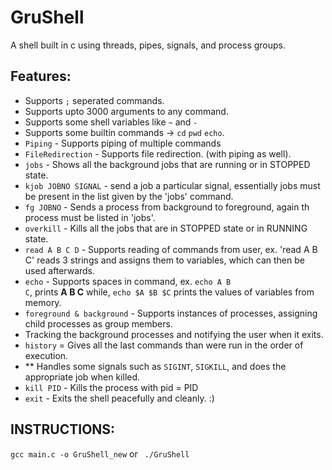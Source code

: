 
# GruShell
A shell built in c using threads, pipes, signals, and process groups.  


## Features:
- Supports `;` seperated commands.
- Supports upto 3000 arguments to any command.
- Supports some shell variables like `~` and `-`
- Supports some builtin commands -> `cd` `pwd` `echo`.
- `Piping` - Supports piping of multiple commands
- `FileRedirection` - Supports file redirection. (with piping as well).
- `jobs` - Shows all the background jobs that are running or in STOPPED state.
- `kjob JOBNO SIGNAL` - send a job a particular signal, essentially jobs must be present in the list given by the 'jobs' command.
- `fg JOBNO` - Sends a process from background to foreground, again th process must be listed in 'jobs'.
- `overkill` - Kills all the jobs that are in STOPPED state or in RUNNING state.
- `read A B C D` - Supports reading of commands from user, ex. 'read A B C' reads 3 strings and assigns them to variables, which can then be used afterwards.
- `echo` - Supports spaces in command, ex. <code>echo A B C</code>, prints <b>A B C</b> while, <code>echo $A $B $C</code> prints the values of variables from memory.
- `foreground & background` - Supports instances of processes, assigning child processes as group members.
- Tracking the background processes and notifying the user when it exits.
- `history` = Gives all the last commands than were run in the order of execution.
- ** Handles some signals such as `SIGINT`, `SIGKILL`, and does the appropriate job when killed.
- `kill PID` - Kills the process with pid = PID
- `exit` - Exits the shell peacefully and cleanly. :)


## INSTRUCTIONS:  

<code>gcc main.c -o GruShell_new</code> or <code> ./GruShell </code>

